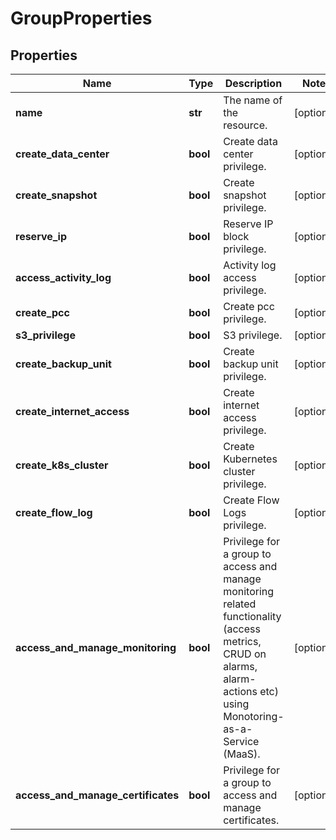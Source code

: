 # GroupProperties

## Properties
| Name | Type | Description | Notes |
| ------------ | ------------- | ------------- | ------------- |
| **name** | **str** | The name of the  resource. | [optional]  |
| **create_data_center** | **bool** | Create data center privilege. | [optional]  |
| **create_snapshot** | **bool** | Create snapshot privilege. | [optional]  |
| **reserve_ip** | **bool** | Reserve IP block privilege. | [optional]  |
| **access_activity_log** | **bool** | Activity log access privilege. | [optional]  |
| **create_pcc** | **bool** | Create pcc privilege. | [optional]  |
| **s3_privilege** | **bool** | S3 privilege. | [optional]  |
| **create_backup_unit** | **bool** | Create backup unit privilege. | [optional]  |
| **create_internet_access** | **bool** | Create internet access privilege. | [optional]  |
| **create_k8s_cluster** | **bool** | Create Kubernetes cluster privilege. | [optional]  |
| **create_flow_log** | **bool** | Create Flow Logs privilege. | [optional]  |
| **access_and_manage_monitoring** | **bool** | Privilege for a group to access and manage monitoring related functionality (access metrics, CRUD on alarms, alarm-actions etc) using Monotoring-as-a-Service (MaaS). | [optional]  |
| **access_and_manage_certificates** | **bool** | Privilege for a group to access and manage certificates. | [optional]  |


